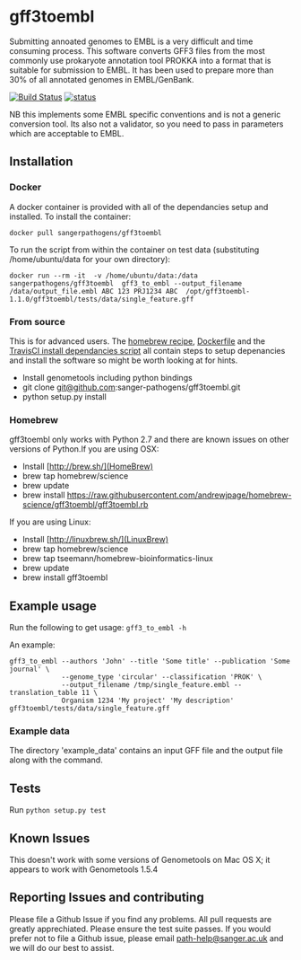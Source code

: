 # gff3toembl
Submitting annoated genomes to EMBL is a very difficult and time consuming process. This software converts GFF3 files from the most commonly use prokaryote annotation tool PROKKA into a format that is suitable for submission to EMBL. It has been used to prepare more than 30% of all annotated genomes in EMBL/GenBank.

[![Build Status](https://travis-ci.org/sanger-pathogens/gff3toembl.svg?branch=master)](https://travis-ci.org/sanger-pathogens/gff3toembl)
[![status](http://joss.theoj.org/papers/9253390f38f4ce6b71674f433fa72afe/status.svg)](http://joss.theoj.org/papers/9253390f38f4ce6b71674f433fa72afe)

NB this implements some EMBL specific conventions and is not a generic conversion tool. Its also not a validator, so you need to pass in parameters which are acceptable to EMBL.

## Installation

### Docker
A docker container is provided with all of the dependancies setup and installed. To install the container:

`docker pull sangerpathogens/gff3toembl`

To run the script from within the container on test data (substituting /home/ubuntu/data for your own directory):

`docker run --rm -it  -v /home/ubuntu/data:/data sangerpathogens/gff3toembl  gff3_to_embl --output_filename /data/output_file.embl ABC 123 PRJ1234 ABC  /opt/gff3toembl-1.1.0/gff3toembl/tests/data/single_feature.gff`

### From source
This is for advanced users. The [homebrew recipe](https://raw.githubusercontent.com/andrewjpage/homebrew-science/gff3toembl/gff3toembl.rb), [Dockerfile](Dockerfile) and the [TravisCI install dependancies script](install_dependencies.sh) all contain steps to setup depenancies and install the software so might be worth looking at for hints.

- Install genometools including python bindings
- git clone git@github.com:sanger-pathogens/gff3toembl.git
- python setup.py install

### Homebrew
gff3toembl only works with Python 2.7 and there are known issues on other versions of Python.If you are using OSX:

- Install [http://brew.sh/](HomeBrew)
- brew tap homebrew/science
- brew update
- brew install https://raw.githubusercontent.com/andrewjpage/homebrew-science/gff3toembl/gff3toembl.rb

If you are using Linux:

- Install [http://linuxbrew.sh/](LinuxBrew)
- brew tap homebrew/science
- brew tap tseemann/homebrew-bioinformatics-linux
- brew update
- brew install gff3toembl

## Example usage
Run the following to get usage:
`gff3_to_embl -h`

An example:
```
gff3_to_embl --authors 'John' --title 'Some title' --publication 'Some journal' \
             --genome_type 'circular' --classification 'PROK' \
             --output_filename /tmp/single_feature.embl --translation_table 11 \
             Organism 1234 'My project' 'My description' gff3toembl/tests/data/single_feature.gff
```

### Example data
The directory 'example_data' contains an input GFF file and the output file along with the command.

## Tests
Run `python setup.py test`

## Known Issues
This doesn't work with some versions of Genometools on Mac OS X; it appears to work with Genometools 1.5.4

## Reporting Issues and contributing
Please file a Github Issue if you find any problems. All pull requests are greatly apprechiated. Please ensure the test suite passes.  If you would prefer not to file a Github issue, please email path-help@sanger.ac.uk and we will do our best to assist.


